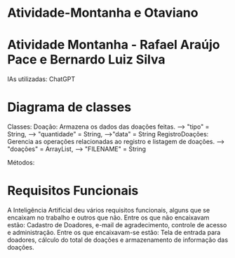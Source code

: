 # Atividade-Montanha e Otaviano
# Atividade Montanha - Rafael Araújo Pace e Bernardo Luiz Silva

IAs utilizadas:
ChatGPT

# Diagrama de classes

Classes:
Doação: Armazena os dados das doações feitas. --> "tipo" = String, --> "quantidade" = String, -->"data" = String
RegistroDoações: Gerencia as operações relacionadas ao registro e listagem de doações. --> "doações" = ArrayList, --> "FILENAME" = String

Métodos:

# Requisitos Funcionais #

A Inteligência Artificial deu vários requisitos funcionais, alguns que se encaixam no trabalho e outros que não.
Entre os que não encaixavam estão: Cadastro de Doadores, e-mail de agradecimento, controle de acesso e administração.
Entre os que encaixavam-se estão: Tela de entrada para doadores, cálculo do total de doações e armazenamento de informação das doações.
